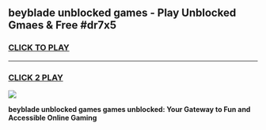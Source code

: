 
## beyblade unblocked games - Play Unblocked Gmaes & Free #dr7x5
<h3>
<a href="https://premium.freeplayer.one?title=beyblade_unblocked_games&ref=01M">CLICK TO PLAY</a></h3>
<hr>

<h3>
<a href="https://premium.freeplayer.one?title=beyblade_unblocked_games&ref=01M">CLICK 2 PLAY</a>
  
</h3>

<a href="https://premium.freeplayer.one?title=beyblade_unblocked_games&ref=01M"><img src="https://clearcache.store/games.png"></a>


**beyblade unblocked games games unblocked: Your Gateway to Fun and Accessible Online Gaming**
